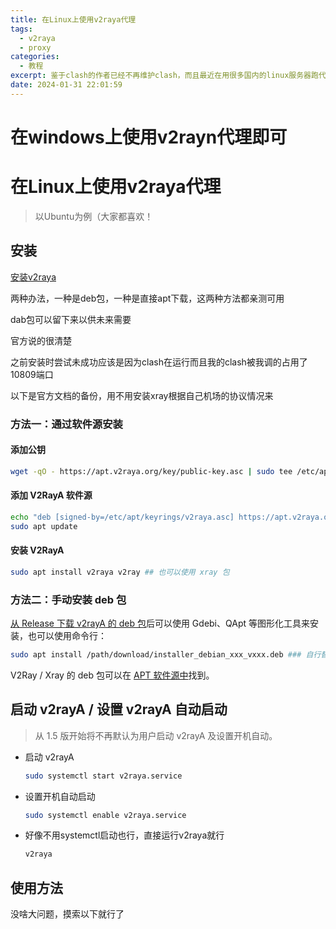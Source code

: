 ```yaml
---
title: 在Linux上使用v2raya代理
tags:
  - v2raya
  - proxy
categories:
  - 教程
excerpt: 鉴于clash的作者已经不再维护clash，而且最近在用很多国内的linux服务器跑代码，所以就想着在linux上使用v2raya代理
date: 2024-01-31 22:01:59
---
```


# 在windows上使用v2rayn代理即可
# 在Linux上使用v2raya代理
> 以Ubuntu为例（大家都喜欢！

## 安装
[安装v2raya](https://v2raya.org/docs/prologue/installation/debian/)

两种办法，一种是deb包，一种是直接apt下载，这两种方法都亲测可用

dab包可以留下来以供未来需要

官方说的很清楚

之前安装时尝试未成功应该是因为clash在运行而且我的clash被我调的占用了10809端口

以下是官方文档的备份，用不用安装xray根据自己机场的协议情况来

### 方法一：通过软件源安装

#### 添加公钥

```bash
wget -qO - https://apt.v2raya.org/key/public-key.asc | sudo tee /etc/apt/keyrings/v2raya.asc
```

#### 添加 V2RayA 软件源

```bash
echo "deb [signed-by=/etc/apt/keyrings/v2raya.asc] https://apt.v2raya.org/ v2raya main" | sudo tee /etc/apt/sources.list.d/v2raya.list
sudo apt update
```

#### 安装 V2RayA

```bash
sudo apt install v2raya v2ray ## 也可以使用 xray 包
```

### 方法二：手动安装 deb 包

[从 Release 下载 v2rayA 的 deb 包](https://github.com/v2rayA/v2rayA/releases)后可以使用 Gdebi、QApt 等图形化工具来安装，也可以使用命令行：

```bash
sudo apt install /path/download/installer_debian_xxx_vxxx.deb ### 自行替换 deb 包所在的实际路径
```

V2Ray / Xray 的 deb 包可以在 [APT 软件源中](https://github.com/v2rayA/v2raya-apt/tree/master/pool/main/)找到。

## 启动 v2rayA / 设置 v2rayA 自动启动

> 从 1.5 版开始将不再默认为用户启动 v2rayA 及设置开机自动。

- 启动 v2rayA

  ```bash
  sudo systemctl start v2raya.service
  ```

- 设置开机自动启动

  ```bash
  sudo systemctl enable v2raya.service
  ```

- 好像不用systemctl启动也行，直接运行v2raya就行
    ```bash
    v2raya
    ```

## 使用方法
没啥大问题，摸索以下就行了